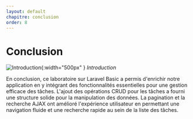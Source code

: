 ```yaml
---
layout: default
chapitre: conclusion
order: 8
---
```

<!-- new slide -->

# Conclusion

![Introduction](./images/introduction.png){:width="500px" }
*Introduction*
<!-- note -->

En conclusion, ce laboratoire sur Laravel Basic a permis d'enrichir notre application en y intégrant des fonctionnalités essentielles pour une gestion efficace des tâches. L'ajout des opérations CRUD pour les tâches a fourni une structure solide pour la manipulation des données. La pagination et la recherche AJAX ont amélioré l'expérience utilisateur en permettant une navigation fluide et une recherche rapide au sein de la liste des tâches.

